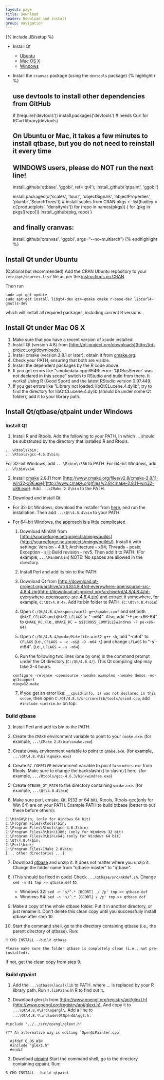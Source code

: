 ```yaml
---
layout: page
title: Download
header: Download and install
group: navigation
---
```

{% include JB/setup %}

* Install Qt
  * [Ubuntu](#install-qt-under-ubuntu)
  * [Mac OS X](#install-qt-under-mac-os-x)
  * [Windows](#install-qtqtbaseqtpaint-under-windows)
* Install the `cranvas` package (using the `devtools` package)
  {% highlight r %}
  ## use devtools to install other dependencies from GitHub
  if (!require('devtools')) install.packages('devtools')  # needs Curl for RCurl
  library(devtools)
  ## On Ubuntu or Mac, it takes a few minutes to install qtbase, but you do not need to reinstall it every time
  ## WINDOWS users, please do NOT run the next line!
  install_github('qtbase', 'ggobi', ref='qt4'); install_github('qtpaint', 'ggobi')

  install.packages(c('scales', 'tourr', 'objectSignals', 'objectProperties', 'plumbr','SearchTrees')) # install scales from CRAN
  pkgs <- list(hadley = c('productplots', 'densityvis'))
  for (repo in names(pkgs)) {
    for (pkg in pkgs[[repo]]) install_github(pkg, repo)
  }
  ## and finally cranvas:
  install_github('cranvas', 'ggobi', args="--no-multiarch")
  {% endhighlight %}





## Install Qt under Ubuntu

(Optional but recommended) Add the CRAN Ubuntu repository to your `/etc/apt/sources.list` file as per the [instructions on CRAN](http://cran.r-project.org/bin/linux/ubuntu/).

Then run

```
sudo apt-get update
sudo apt-get install libqt4-dev qt4-qmake cmake r-base-dev libcurl4-gnutls-dev
```

which will install all required packages, including current R versions.





## Install Qt under Mac OS X

1. Make sure that you have a recent version of xcode installed.
2. Install Qt (version 4.8) from [http://qt-project.org/downloads](http://qt-project.org/downloads).
3. Install cmake (version 2.8.1 or later); obtain it from [cmake.org](cmake.org).
4. Check your PATH, ensuring that both are visible.
5. Install the dependent packages by the R code above.
6. If you get errors like "smokedata.cpp:6646: error: ‘QDBusServer’ was not declared in this scope" switch to RStudio and build from there. It works! Using R (Good Sport) and the latest RStudio version 0.97.449.
7. If you get errors like "Library not loaded: libQtCLucene.4.dylib", try to find the directory for libQtCLucene.4.dylib (should be under some Qt folder), add it to your library path.





## Install Qt/qtbase/qtpaint under Windows

### Install Qt

1.  Install R and Rtools. Add the following to your PATH, in which ... should be substituted by the directory that installed R and Rtools.
  ```
  ...\Rtools\bin;
  ...\Rtools\gcc-4.6.3\bin;
  ```
  For 32-bit Windows, add `...\R\bin\i386` to PATH.
  For 64-bit Windows, add `...\R\bin\x64`.

2.	Install [cmake](http://www.cmake.org) 2.8.11 from [http://www.cmake.org/files/v2.8/cmake-2.8.11-win32-x86.exe](http://www.cmake.org/files/v2.8/cmake-2.8.11-win32-x86.exe). Add `...\CMake 2.8\bin` to the PATH.

3.	Download and install Qt.

  * For 32-bit Windows, download the installer from [here](http://download.qt-project.org/official_releases/qt/4.8/4.8.4/qt-win-opensource-4.8.4-mingw.exe), and run the installation. Then add `...\Qt\4.8.4\bin` to your PATH.

  * For 64-bit Windows, the approach is a little complicated.

    1. Download MinGW from [http://sourceforge.net/projects/mingwbuilds](http://sourceforge.net/projects/mingwbuilds/). Install it with settings:
      Version - 4.8.1;
      Architecture - x64;
      Threads - posix;
      Exception - sjlj;
      Build revision - rev5.
      Then add it to PATH. (For example, `...\MinGW\bin`) NOTE: No spaces are allowed in the directory.

    2.	Install Perl and add its bin to the PATH.

    3.	Download Qt from [http://download.qt-project.org/archive/qt/4.8/4.8.4/qt-everywhere-opensource-src-4.8.4.zip](http://download.qt-project.org/archive/qt/4.8/4.8.4/qt-everywhere-opensource-src-4.8.4.zip)	and extract it somewhere, for example, `C:\Qt\4.8.4\`. Add its bin folder to PATH. (`C:\Qt\4.8.4\bin`)

    4.	Open `C:/Qt/4.8.4/mkspecs/win32-g++/qmake.conf` and set both `QMAKE_CFLAGS` and `QMAKE_LFLAGS` to "-m64". Also, add "-F pe-x86-64" to `QMAKE_RC`. (i.e., `QMAKE_RC = $${CROSS_COMPILE}windres -F pe-x86-64`)

    5.	Open `C:/Qt/4.8.4/qmake/Makefile.win32-g++-sh`, add "-m64" to `CFLAGS` (i.e., `CFLAGS =	-c -o$@ -O -m64 \`)	and change `LFLAGS` to "-s -m64". (i.e., `LFLAGS = -s -m64`)

    6.	Run the following two lines (one by one) in the command prompt under the Qt directory (`C:/Qt/4.8.4/`). This Qt compiling step may take 3-4 hours.
    ```
    configure -release -opensource -nomake examples -nomake demos -no-qt3support
    mingw32-make
    ```

    7.	If you get an error like: `__cpuid(info, 1) was not declared in this scope`,	then open `C:/Qt/4.8.4/src/corelib/tools/qsimd.cpp`, add `#include <intrin.h>` on top.



### Build qtbase

1.	Install Perl and add its bin to the PATH.

2.	Create the `CMAKE` environment variable to point to your `cmake.exe`.
	(for example, `...\CMake 2.8\bin\cmake.exe`)

3.	Create `QMAKE` environment variable to point to `qmake.exe`.
	(for example, `...\Qt\4.8.4\bin\qmake.exe`)

4.	Create `RC_COMPILER` environment variable to point to `windres.exe` from Rtools. Make sure to change the backslash(`\`) to slash(`/`) here.
	(for example, `.../Rtools/gcc-4.6.3/bin/windres.exe`)

5.	Create `QTBASE_QT_PATH` to the directory containing `qmake.exe`.
	(for example, `...\Qt\4.8.4\bin`)

6.	Make sure perl, cmake, Qt, R(32 or 64 bit), Rtools, Rtools-gcc(only for Win 64) are on your PATH.
	Example PATH to build qtbase (better to put these before others):
  ```
  C:\MinGW\bin; (only for Windows 64 bit)
  C:\Program Files\Rtools\bin;
  C:\Program Files\Rtools\gcc-4.6.3\bin;
  C:\Program Files\R\bin\i386; (only for Windows 32 bit)
  C:\Program Files\R\bin\x64; (only for Windows 64 bit)
  C:\Qt\4.8.4\bin;
  C:\Perl\bin\;
  C:\Program Files\CMake 2.8\bin;
  [... other directories ...]
  ```

7.	Download [qtbase](https://github.com/ggobi/qtbase/archive/master.zip) and unzip it. It does not matter where you unzip it. Change the folder name from "qtbase-master" to "qtbase".

8.	(This should be fixed in code) Check `.../qtbase/src/mkdef.sh`.
	Change `sed -n $1 tmp >> qtbase.def` to

	  - Windows 32: `sed -n 's/^.* [BCDRT] _/ /p' tmp >> qtbase.def`
    - Windows 64: `sed -n 's/^.* [BCDRT] / /p' tmp >> qtbase.def`

9.	Make a copy of the whole qtbase folder. Put it in another directory, or just rename it.
	Don't delete this clean copy until you successfully install qtbase after step 10.

10.	Start the command shell, go to the directory containing qtbase (i.e., the parent directory of qtbase). Run:
  ```
  R CMD INSTALL --build qtbase
  ```
	Please make sure the folder qtbase is completely clean (i.e., not pre-installed).
  If not, get the clean copy from step 9.



### Build qtpaint

1.	Add the `...\qtbase\local\lib` to PATH.
	where ... is replaced by your R library path. Run `?.libPaths` in R to find out it.

2.	Download glext.h from [http://www.opengl.org/registry/api/glext.h](http://www.opengl.org/registry/api/glext.h).
	And copy it to `...\Qt\4.8.4\src\opengl\`.
	Add a line to `...\Qt\4.8.4\include\QtOpenGL\qgl.h` :
  ```
  #include "../../src/opengl/glext.h"
  ```
	??? An alternative way is editing `OpenGLPainter.cpp`
  ```
  	#ifdef Q_OS_WIN
  	#include "glext.h"
  	#endif
  ```

3.	Download [qtpaint](https://github.com/ggobi/qtpaint)
	Start the command shell, go to the directory containing qtpaint. Run:
  ```
  R CMD INSTALL --build qtpaint
  ```
